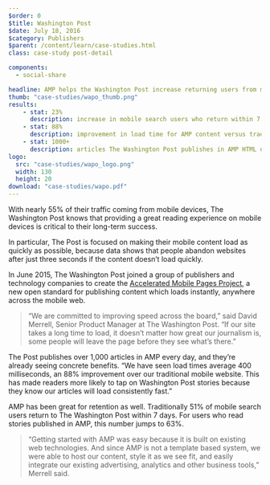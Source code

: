 ```yaml
---
$order: 0
$title: Washington Post
$date: July 18, 2016
$category: Publishers
$parent: /content/learn/case-studies.html
class: case-study post-detail

components:
  - social-share

headline: AMP helps the Washington Post increase returning users from mobile search by 23%
thumb: "case-studies/wapo_thumb.png"
results:
    - stat: 23%
      description: increase in mobile search users who return within 7 days
    - stat: 88%
      description: improvement in load time for AMP content versus traditional mobile web
    - stat: 1000+
      description: articles The Washington Post publishes in AMP HTML daily
logo:
  src: "case-studies/wapo_logo.png"
  width: 130
  height: 20
download: "case-studies/wapo.pdf"
---
```


<div class="img-right wapo">
  <amp-img width="881" height="1318" layout="responsive"
      srcset="/static/img/case-studies/washingtonpost_phone.png 881w,
              /static/img/case-studies/washingtonpost_phone@1_5x.png 581w,
              /static/img/case-studies/washingtonpost_phone@1x.png 441w"
      src="/static/img/case-studies/washingtonpost_phone.png">
  </amp-img>
</div>

With nearly 55% of their traffic coming from mobile devices, The Washington
Post knows that providing a great reading experience on mobile devices is
critical to their long-term success.

In particular, The Post is focused on making their mobile content load as quickly
as possible, because data shows that people abandon websites after just three
seconds if the content doesn’t load quickly.

In June 2015, The Washington Post joined a group of publishers and technology
companies to create the <a href="https://www.ampproject.org/">Accelerated Mobile
Pages Project</a>, a new open standard for publishing content which loads
instantly, anywhere across the mobile web.

> “We are committed to improving speed across the board,” said David Merrell,
Senior Product Manager at The Washington Post. “If our site takes a long time
to load, it doesn’t matter how great our journalism is, some people will leave
the page before they see what’s there.”

The Post publishes over 1,000 articles in AMP every day, and they’re already
seeing concrete benefits. “We have seen load times average 400 milliseconds,
an 88% improvement over our traditional mobile website. This has made
readers more likely to tap on Washington Post stories because they know
our articles will load consistently fast.”

AMP has been great for retention as well. Traditionally 51% of mobile search
users return to The Washington Post within 7 days. For users who read stories
published in AMP, this number jumps to 63%.

> “Getting started with AMP was easy because it is built on existing web
technologies. And since AMP is not a template based system, we were able
to host our content, style it as we see fit, and easily integrate our existing
advertising, analytics and other business tools,” Merrell said.
